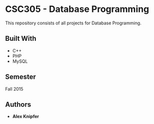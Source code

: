 # CSC305 - Database Programming

This repository consists of all projects for Database Programming.

## Built With

* C++
* PHP
* MySQL

## Semester

Fall 2015

## Authors

* **Alex Knipfer**
